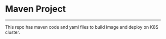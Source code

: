 # Maven Project
------------------------
This repo has maven code and yaml files to build image and deploy on K8S cluster.
